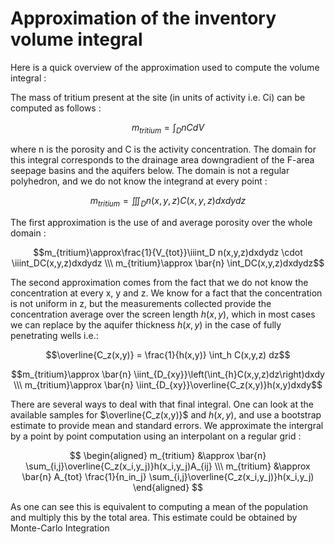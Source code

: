 Approximation of the inventory volume integral
========================================================

<!---
Just for some tests
-->

Here is a quick overview of the approximation used to compute the volume integral :

The mass of tritium present at the site (in units of activity i.e. Ci) can be computed as follows :

$$m_{tritium}=\int_D nCdV$$

where n is the porosity and C is the activity concentration. The domain for this integral corresponds to the drainage area downgradient of the F-area seepage basins and the aquifers below. The domain is not a regular polyhedron, and we do not know the integrand at every point :

$$m_{tritium}=\iiint_D n(x,y,z)C(x,y,z)dxdydz$$

The first approximation is the use of and average porosity over the whole domain :

$$m_{tritium}\approx\frac{1}{V_{tot}}\iiint_D n(x,y,z)dxdydz \cdot \iiint_DC(x,y,z)dxdydz \\\ 
   m_{tritium}\approx \bar{n} \int_DC(x,y,z)dxdydz$$

The second approximation comes from the fact that we do not know the concentration at every x, y and z. We know for a fact that the concentration is not uniform in z, but the measurements collected provide the concentration average over the screen length $h(x,y)$, which in most cases we can replace by the aquifer thickness $h(x,y)$ in the case of fully penetrating wells i.e.:

$$\overline{C_z(x,y)} = \frac{1}{h(x,y)} \int_h C(x,y,z) dz$$

$$m_{tritium}\approx \bar{n} \iint_{D_{xy}}\left(\int_{h}C(x,y,z)dz\right)dxdy \\\ 
   m_{tritium}\approx \bar{n} \iint_{D_{xy}}\overline{C_z(x,y)}h(x,y)dxdy$$

There are several ways to deal with that final integral. One can look at the available samples for $\overline{C_z(x,y)}$ and $h(x,y)$, and use a bootstrap estimate to provide mean and standard errors. We approximate the intergral by a point by point computation using an interpolant on a regular grid :

$$
\begin{aligned}
  m_{tritium} &\approx \bar{n} \sum_{i,j}\overline{C_z(x_i,y_j)}h(x_i,y_j)A_{ij} \\\
  m_{tritium} &\approx \bar{n} A_{tot} \frac{1}{n_in_j} \sum_{i,j}\overline{C_z(x_i,y_j)}h(x_i,y_j)
\end{aligned}
$$
   
As one can see this is equivalent to computing a mean of the population and multiply this by the total area. This estimate could be obtained by Monte-Carlo Integration
